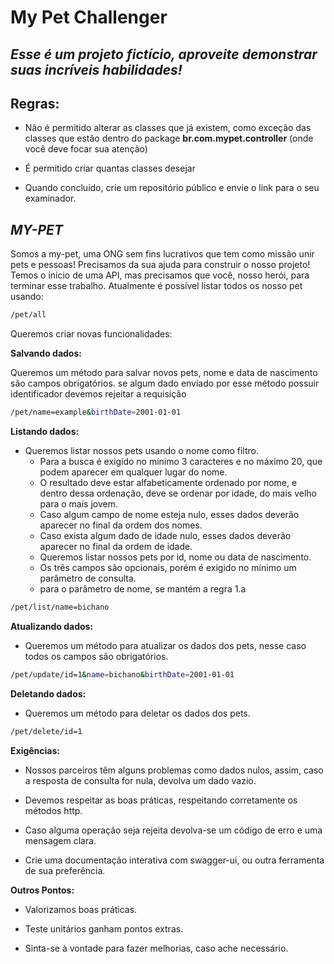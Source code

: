 # My Pet Challenger

## _Esse é um projeto fictício, aproveite demonstrar suas incríveis habilidades!_

## Regras:

- Não é permitido alterar as classes que já existem, como exceção das classes que estão dentro do package  **br.com.mypet.controller** (onde você deve focar sua atenção)

- É permitido criar quantas classes desejar

- Quando concluído, crie um repositório público e envie o link para o seu examinador.

## **_MY-PET_**

Somos a my-pet, uma ONG sem fins lucrativos que tem como missão unir pets e pessoas!
Precisamos da sua ajuda para construir o nosso projeto!
Temos o início de uma API, mas precisamos que você, nosso herói, para terminar esse trabalho.
Atualmente é possível listar todos os nosso pet usando:

```sh
/pet/all
```

Queremos criar novas funcionalidades:

**Salvando dados:**

Queremos um método para salvar novos pets, nome e data de nascimento são campos obrigatórios.
se algum dado enviado por esse método possuir identificador devemos rejeitar a requisição

```sh 
/pet/name=example&birthDate=2001-01-01
```

**Listando dados:**

- Queremos listar nossos pets usando o nome como filtro.
    - Para a busca é exigido no mínimo 3 caracteres e no máximo 20, que podem aparecer em qualquer lugar do nome.
    - O resultado deve estar alfabeticamente ordenado por nome, e dentro dessa ordenação, deve se ordenar por idade, do mais velho para o mais jovem.
    - Caso algum campo de nome esteja nulo, esses dados deverão aparecer no final da ordem dos nomes.
    - Caso exista algum dado de idade nulo, esses dados deverão aparecer no final da ordem de idade.
    - Queremos listar nossos pets por id, nome ou data de nascimento.
    - Os três campos são opcionais, porém é exigido no mínimo um parâmetro de consulta.
    - para o parâmetro de nome, se mantém a regra 1.a

```sh
/pet/list/name=bichano
```
**Atualizando dados:**

- Queremos um método para atualizar os dados dos pets, nesse caso todos os campos são obrigatórios.

```sh
/pet/update/id=1&name=bichano&birthDate=2001-01-01
```

**Deletando dados:**

- Queremos um método para deletar os dados dos pets.


```sh
/pet/delete/id=1
```

**Exigências:**

- Nossos parceiros têm alguns problemas como dados nulos, assim, caso a resposta de consulta for nula, devolva um dado vazio.

- Devemos respeitar as boas práticas, respeitando corretamente os métodos http.

- Caso alguma operação seja rejeita devolva-se um código de erro e uma mensagem clara.

- Crie uma documentação interativa com swagger-ui, ou outra ferramenta de sua preferência.


**Outros Pontos:**

- Valorizamos boas práticas.

- Teste unitários ganham pontos extras.

- Sinta-se à vontade para fazer melhorias, caso ache necessário.
